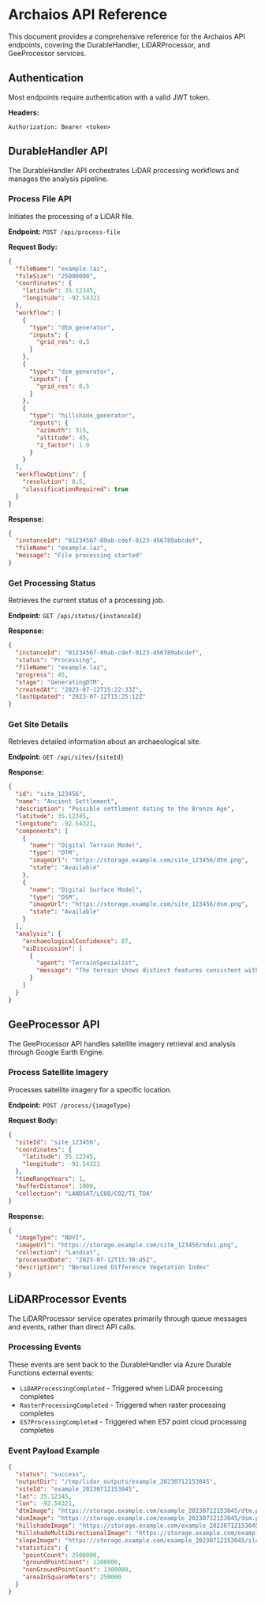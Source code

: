 # Archaios API Reference

This document provides a comprehensive reference for the Archaios API endpoints, covering the DurableHandler, LiDARProcessor, and GeeProcessor services.

## Authentication

Most endpoints require authentication with a valid JWT token.

**Headers:**
```
Authorization: Bearer <token>
```

## DurableHandler API

The DurableHandler API orchestrates LiDAR processing workflows and manages the analysis pipeline.

### Process File API

Initiates the processing of a LiDAR file.

**Endpoint:** `POST /api/process-file`

**Request Body:**
```json
{
  "fileName": "example.laz",
  "fileSize": "25000000",
  "coordinates": {
    "latitude": 35.12345,
    "longitude": -92.54321
  },
  "workflow": [
    {
      "type": "dtm_generator",
      "inputs": {
        "grid_res": 0.5
      }
    },
    {
      "type": "dsm_generator",
      "inputs": {
        "grid_res": 0.5
      }
    },
    {
      "type": "hillshade_generator", 
      "inputs": {
        "azimuth": 315,
        "altitude": 45,
        "z_factor": 1.0
      }
    }
  ],
  "workflowOptions": {
    "resolution": 0.5,
    "classificationRequired": true
  }
}
```

**Response:**
```json
{
  "instanceId": "01234567-89ab-cdef-0123-456789abcdef",
  "fileName": "example.laz",
  "message": "File processing started"
}
```

### Get Processing Status

Retrieves the current status of a processing job.

**Endpoint:** `GET /api/status/{instanceId}`

**Response:**
```json
{
  "instanceId": "01234567-89ab-cdef-0123-456789abcdef",
  "status": "Processing",
  "fileName": "example.laz",
  "progress": 45,
  "stage": "GeneratingDTM",
  "createdAt": "2023-07-12T15:22:33Z",
  "lastUpdated": "2023-07-12T15:25:12Z"
}
```

### Get Site Details

Retrieves detailed information about an archaeological site.

**Endpoint:** `GET /api/sites/{siteId}`

**Response:**
```json
{
  "id": "site_123456",
  "name": "Ancient Settlement",
  "description": "Possible settlement dating to the Bronze Age",
  "latitude": 35.12345,
  "longitude": -92.54321,
  "components": [
    {
      "name": "Digital Terrain Model",
      "type": "DTM",
      "imageUrl": "https://storage.example.com/site_123456/dtm.png",
      "state": "Available"
    },
    {
      "name": "Digital Surface Model",
      "type": "DSM",
      "imageUrl": "https://storage.example.com/site_123456/dsm.png",
      "state": "Available"
    }
  ],
  "analysis": {
    "archaeologicalConfidence": 87,
    "aiDiscussion": [
      {
        "agent": "TerrainSpecialist",
        "message": "The terrain shows distinct features consistent with human modification..."
      }
    ]
  }
}
```

## GeeProcessor API

The GeeProcessor API handles satellite imagery retrieval and analysis through Google Earth Engine.

### Process Satellite Imagery

Processes satellite imagery for a specific location.

**Endpoint:** `POST /process/{imageType}`

**Request Body:**
```json
{
  "siteId": "site_123456",
  "coordinates": {
    "latitude": 35.12345,
    "longitude": -92.54321
  },
  "timeRangeYears": 1,
  "bufferDistance": 1000,
  "collection": "LANDSAT/LC08/C02/T1_TOA"
}
```

**Response:**
```json
{
  "imageType": "NDVI",
  "imageUrl": "https://storage.example.com/site_123456/ndvi.png",
  "collection": "Landsat",
  "processedDate": "2023-07-12T15:30:45Z",
  "description": "Normalized Difference Vegetation Index"
}
```

## LiDARProcessor Events

The LiDARProcessor service operates primarily through queue messages and events, rather than direct API calls.

### Processing Events

These events are sent back to the DurableHandler via Azure Durable Functions external events:

- `LiDARProcessingCompleted` - Triggered when LiDAR processing completes
- `RasterProcessingCompleted` - Triggered when raster processing completes
- `E57ProcessingCompleted` - Triggered when E57 point cloud processing completes

### Event Payload Example

```json
{
  "status": "success",
  "outputDir": "/tmp/lidar_outputs/example_20230712153045",
  "siteId": "example_20230712153045",
  "lat": 35.12345,
  "lon": -92.54321,
  "dtmImage": "https://storage.example.com/example_20230712153045/dtm.png",
  "dsmImage": "https://storage.example.com/example_20230712153045/dsm.png",
  "hillshadeImage": "https://storage.example.com/example_20230712153045/hillshade.png",
  "hillshadeMultiDirectionalImage": "https://storage.example.com/example_20230712153045/hillshade_multi.png",
  "slopeImage": "https://storage.example.com/example_20230712153045/slope.png",
  "statistics": {
    "pointCount": 2500000,
    "groundPointCount": 1200000,
    "nonGroundPointCount": 1300000,
    "areaInSquareMeters": 250000
  }
}
```